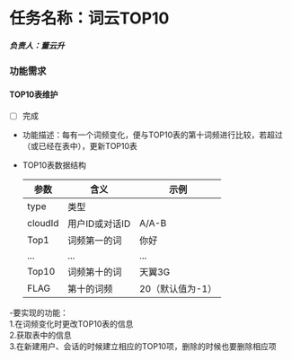 # 任务名称：词云TOP10
##### 负责人：董云升

### 功能需求

#### TOP10表维护
- [ ] 完成
- 功能描述：每有一个词频变化，便与TOP10表的第十词频进行比较，若超过（或已经在表中），更新TOP10表
- TOP10表数据结构

    | 参数 | 含义 | 示例 |
    | ---- | ---- | ---- |
    |type| 类型||CONV/USER|
    | cloudId | 用户ID或对话ID | A/A-B |
    | Top1 | 词频第一的词 | 你好 |
    | ... | ... | ... |
    | Top10 | 词频第十的词 | 天翼3G |
    | FLAG | 第十的词频 | 20（默认值为-1） | 

-要实现的功能：  
    1.在词频变化时更改TOP10表的信息  
    2.获取表中的信息  
    3.在新建用户、会话的时候建立相应的TOP10项，删除的时候也要删除相应项
